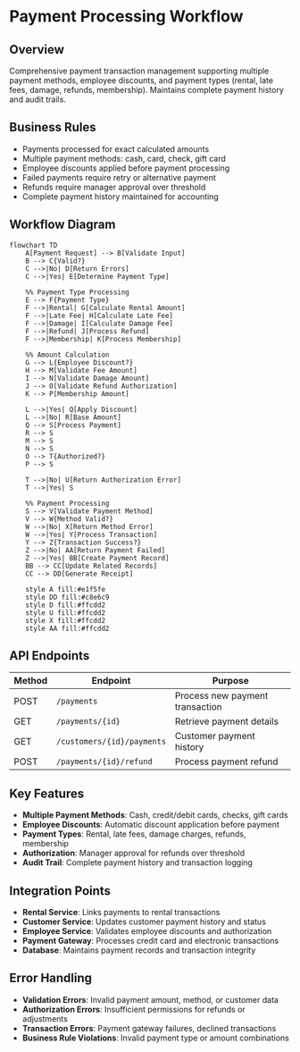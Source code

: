 # Payment Processing Workflow

## Overview

Comprehensive payment transaction management supporting multiple payment methods, employee discounts, and payment types (rental, late fees, damage, refunds, membership). Maintains complete payment history and audit trails.

## Business Rules

- Payments processed for exact calculated amounts
- Multiple payment methods: cash, card, check, gift card
- Employee discounts applied before payment processing
- Failed payments require retry or alternative payment
- Refunds require manager approval over threshold
- Complete payment history maintained for accounting

## Workflow Diagram

```mermaid
flowchart TD
    A[Payment Request] --> B[Validate Input]
    B --> C{Valid?}
    C -->|No| D[Return Errors]
    C -->|Yes| E[Determine Payment Type]

    %% Payment Type Processing
    E --> F{Payment Type}
    F -->|Rental| G[Calculate Rental Amount]
    F -->|Late Fee| H[Calculate Late Fee]
    F -->|Damage| I[Calculate Damage Fee]
    F -->|Refund| J[Process Refund]
    F -->|Membership| K[Process Membership]

    %% Amount Calculation
    G --> L{Employee Discount?}
    H --> M[Validate Fee Amount]
    I --> N[Validate Damage Amount]
    J --> O[Validate Refund Authorization]
    K --> P[Membership Amount]

    L -->|Yes| Q[Apply Discount]
    L -->|No| R[Base Amount]
    Q --> S[Process Payment]
    R --> S
    M --> S
    N --> S
    O --> T{Authorized?}
    P --> S

    T -->|No| U[Return Authorization Error]
    T -->|Yes| S

    %% Payment Processing
    S --> V[Validate Payment Method]
    V --> W{Method Valid?}
    W -->|No| X[Return Method Error]
    W -->|Yes| Y[Process Transaction]
    Y --> Z{Transaction Success?}
    Z -->|No| AA[Return Payment Failed]
    Z -->|Yes| BB[Create Payment Record]
    BB --> CC[Update Related Records]
    CC --> DD[Generate Receipt]

    style A fill:#e1f5fe
    style DD fill:#c8e6c9
    style D fill:#ffcdd2
    style U fill:#ffcdd2
    style X fill:#ffcdd2
    style AA fill:#ffcdd2
```

## API Endpoints

| Method | Endpoint | Purpose |
|--------|----------|---------|
| POST | `/payments` | Process new payment transaction |
| GET | `/payments/{id}` | Retrieve payment details |
| GET | `/customers/{id}/payments` | Customer payment history |
| POST | `/payments/{id}/refund` | Process payment refund |

## Key Features

- **Multiple Payment Methods**: Cash, credit/debit cards, checks, gift cards
- **Employee Discounts**: Automatic discount application before payment
- **Payment Types**: Rental, late fees, damage charges, refunds, membership
- **Authorization**: Manager approval for refunds over threshold
- **Audit Trail**: Complete payment history and transaction logging

## Integration Points

- **Rental Service**: Links payments to rental transactions
- **Customer Service**: Updates customer payment history and status
- **Employee Service**: Validates employee discounts and authorization
- **Payment Gateway**: Processes credit card and electronic transactions
- **Database**: Maintains payment records and transaction integrity

## Error Handling

- **Validation Errors**: Invalid payment amount, method, or customer data
- **Authorization Errors**: Insufficient permissions for refunds or adjustments
- **Transaction Errors**: Payment gateway failures, declined transactions
- **Business Rule Violations**: Invalid payment type or amount combinations
